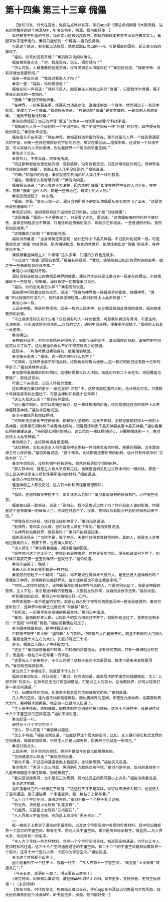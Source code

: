 # 第十四集 第三十三章 傀儡
        【告知书友，时代在变化，免费站点难以长存，手机app多书源站点切换看书大势所趋，站长给你推荐的这个换源APP，听书音色多、换源、找书都好使！】
       自己察觉不到福伯气息，福伯实力应该远超自己。而福伯却根本察觉不出自己真实实力，看起来似乎是矛盾的。秦羽只能想到一个可能——福伯没灵魂。
       可是这个结论，秦羽都无法相信，他也就脱口而出的一问。可是福伯的回答，却让秦羽真的震惊了。
       “福伯，你真的没有灵魂？”秦羽再次询问以确认。
       福伯微笑着点头：“对，我是没有，怎么，很奇怪吗？”
       “怎么可能，人最重要的就是灵魂，没有灵魂怎么可能存在？”秦羽反驳道，“就是天神，没有灵魂也是要死吧。”
       福伯一笑反问道：“我说过我是人了吗？”
       秦羽一窒：“福伯，你的意思是？”
       福伯长叹一声说道：“我并不是人，而是被主人炼制出来的‘傀儡’，只是我作为傀儡，属于等级比较高的一类而已。”
       “傀儡？”秦羽仔细地听着。
       “在神界，一些炼器高手，炼器实力功高参化，直接炼制出一个身体。然而辅之于一些简单智慧，便成为了一个傀儡。”福伯摇头笑道，“只是炼制‘傀儡’是非常难的。一是炼制人形肉身难，二是赋予智慧比较难。”
       秦羽忽然想起了自己的师尊‘雷卫’的故乡——地球所在的那个科技宇宙。
       “我知道凡人界一个级别的一个宇宙空间，那个宇宙空间有一种‘科技’的存在，其中便有智能的存在。”秦羽出声说道。
       福伯摇头不在乎道：“我在神界，也知道科技宇宙的存在，那不过是凡人界一个级别普通层次的宇宙，利用一些外在物质研究宇宙的方法。那实在很低级……据我所知，还没有一个科技宇宙，可以突破凡人界的束缚，到仙魔妖界一个层次的宇宙空间。”
       秦羽点了点头。
       单靠外力，不修自身，终难有所成。
       “而且那种智能也是低级的很，没有感情，没有自我思想，只是非常低级的而已。而神界高手炼制出来的‘傀儡’，表面上和人几乎没区别的。”福伯说道。
       “的确。”和福伯的对话，秦羽就感受到福伯和人类几乎一样的智慧。
       “福伯，傀儡怎么有智慧的呢？”秦羽询问道。
       福伯摇头说道：“这点我也不大清楚，因为炼制‘傀儡’即使在神界中会的人也不多，在神界，拥有‘傀儡’当仆人的，都是一些有地位、有实力的大人物。”
       秦羽忽然想起了一样东西。
       “福伯，你看。”秦羽心意一动，澜叔当初所赐予的剑仙傀儡便从秦羽体内飞了出来，“这是你所说的傀儡吗？”
       秦羽还记得，当初澜叔将这个送给自己的时候，说这个是‘剑仙傀儡’。
       “这是傀儡。”福伯一下子便肯定了，只是看了许久，便说道，“这傀儡取用的材料并不算珍贵，身体坚韧程度也不算强，只是炼制这傀儡的高手，炼制手艺却极高。一些普通的材料，竟然有如此成果。”
       “这傀儡实力如何？”秦羽追问道。
       福伯淡然着道：“全身骨架还算坚韧，估计赶得上下品天神器。不过肌肉也就算一般。可是我感觉这‘傀儡’肉身骨架、肌肉相辅相成，炼化的非常好，能够炼制出这‘傀儡’的高手，在神界也不多。”
       澜叔跟着迷神殿主人‘车侯辕’这么多年，知道的东西也是极多。
       “不过这个‘傀儡’却没有智慧。”福伯有些疑惑，“我想，能够炼制出如此协调肉身的高手，赋之于一些简单智慧应该不难。”
       秦羽心中却豁然开朗。
       澜叔当初送给自己的竟然是神界的傀儡。澜叔的本意只是让秦羽多一份生存的保证。不给傀儡赋予一些智慧，很简单。澜叔希望一切都靠秦羽自己。
       “福伯，你的这肉身怎么样？”秦羽忽然说道。
       福伯眼中闪烁着自信的光芒，说道：“我身为神界第一炼器高手的管家，放眼神界，‘傀儡’中比我强的可没几个，我的身体坚韧程度……绝对赶得上上品天神器！”
       秦羽心中一惊。
       上品天神器，那是何等坚韧，就是一般的上部天神，估计都没有如此强悍的身体，福伯身体竟然如此强。
       “不过身体坚韧又有什么用？仅仅拥有和人一样的智慧，可是我毕竟没有灵魂，不是生命，无法修炼，也无法感悟空间法则……以我的实力，遇到中部天神，便要束手就擒了。”福伯脸上有着一丝无奈。
       秦羽明白。
       天神级别高手，对空间领悟已经很强了。到那个级别高手，谁会跟你近身战，直接控制空间就可以杀了你了。这也是福伯自认不如中部天神高手的原因。
       庭院中，一片落叶飘过秦羽身前，缓缓落羽地面。
       秦羽掉头看去：“福伯，这一颗大树叫什么名字？”
       “红桐树，在神界也属于珍惜品种，红桐树长得极为缓慢……这一颗红桐树已经有数十亿年的年龄了。”福伯笑眯眯说道。
       秦羽震惊看着眼前的红桐树，这棵树需要三四人环抱，高度却只有二十米左右。树冠覆盖也算是广，直径过百米。
       可是二十米高度，三四人环抱的宽度。
       这如果是在秦羽的家乡——紫玄星的‘洪荒’中，这种高度粗度的大树，估计随处可见。只要数十年就能够有如此粗壮了，可是这棵树却有数十亿年啊！
       “这么久就这么高？”秦羽有些震惊。
       “别小看红桐树，我可以明确告诉你，这一棵红桐树的价值，绝对能够超过你的那杆上品天神器残雪神枪。”福伯肯定地说道。
       秦羽不由惊异看向红桐树。
       “红桐树无论是树干还是树枝，都是极为坚韧的。就是不炼制，坚韧程度都赶得上一般的上品神器，如果用红桐树树干或者树枝炼制，很容易炼制出下品天神器或者中品天神器。”福伯看着红桐树缓缓说道，“特别是红桐树的树心，这么粗的一棵红桐树树心，只要稍微炼制一下，绝对赶得上上品天神器。”
       秦羽明白了，这红桐树满身是宝啊。
       “这红桐树，当初还是主人他为雷部神王炼制一件鸿蒙灵宝的时候，索要的报酬。当年雷部神王可心疼的很。”福伯笑着说道，“整个神界，比红桐树还要珍贵的树种，估计只有传说中的‘古铁木树’了。”
       秦羽不由惊异，没想到强中还有更强，竟然还有更加了得的树种。
       “那古铁木树，就是主人也从来没有见过。也就是当初见到过古铁木树的一根树枝，那是一位上部天神请求主人帮忙炼器所使用的材料。”福伯说道。
       秦羽心中自然明白。
       连迷神殿主人都没见过，这古铁木树珍贵程度可想而知。
       ******
       “福伯，这器物殿我开启不了，那又该怎么办呢？”秦羽看着身旁的那扇石门，心中有些无奈。
       福伯依旧是一脸笑容，说道：“别担心，我不是告诉过你了吗？你开启主人留的影像，你就是这个迷神殿唯一的继承人了，你现在开启不了，没事。等你以后有能力开启的时候再回来不迟。”
       “等我有实力开启，估计我已经到神界了。”秦羽无奈说道。
       “到神界，等你实力大增，也可以找人帮忙下界的。”福伯安慰说道。
       “从神界到仙魔妖界，很容易吗？”秦羽不由疑惑起来。
       福伯连连摇头：“当然不是，除了神王、天尊可以随意穿越空间外。其他人，就是主人这等地位极高的人，想要下界，也要请人帮忙。”
       “请人帮忙？”秦羽看着福伯，期待福伯的回答。
       “现在你问这个也太早了，等你达到天神境界，在神界有地位后，便会知道如何下界了，到时候只需要花费一些宝物贿赂一些就行了。”福伯说道。
       秦羽不由笑了，贿赂？
       看来人际关系到哪里都是一样的嘛。
       秦羽忽然想起了一个疑问：“福伯，你不是说过有神界气息的人，是无法进入迷神殿的吗？等我到了神界，即使再到仙魔妖界来，估计迷神殿也不会让我进来吧。”
       “呵呵……这你可就错了，迷神殿虽然阻碍有神界气息的人，可是你别忘记了，我是迷神殿的管家，主人不在，我才是迷神殿的管理着，只要我发现你来，我自然会放你进来。”福伯说道。
       听到福伯如此说，秦羽心中也略微长舒一口气。
       神界炼器第一高手遗留的宝物，就是让自己到了神界后再重返回来一趟也是值得的。秦羽可是听到了，连神界中的神王也曾经请‘车侯辕’帮忙。
       “有机会，一定要学会车侯辕的炼器本领。”秦羽心中暗道。
       “秦羽，器物殿和炼火殿，以你如今的实力根本打不开了，前殿你也去过了，我带你去剩余的一个宫殿‘中转殿’看看。”福伯说着便在前走了。
       秦羽跟在福伯身后，朝中转殿走去了。
       中转殿不同于‘炼火殿’‘器物殿’大门禁闭，中转殿的大门是敞开的，而且中转殿的大门极为宽，高度也就十米左右的大门，长度却有近三十米。
       秦羽、福伯二人踏入了中转殿大门。
       “这里？”秦羽疑惑看着中转殿，中转殿内非常怪异，没有任何房间，只有一根根粗壮的柱子，而且每一根柱子中还写着一行字迹。
       “这里有三十余根柱子，干什么的呢？这柱子高也不及屋顶高，根本不是用来支撑屋顶的。”秦羽有些疑惑起来。
       耸立的三十余根柱子，到底是干什么的？
       福伯见秦羽如此，开口说道：“秦羽，你应该知道，越高层次的宇宙空间就越稳定。主人‘上部天神’的实力，在神界还无法打穿空间壁垒。可是以主人的实力，在仙魔妖界，却可以轻易打穿一条空间通道。”
       “对，仙魔妖界的空间，比我家乡紫玄星的空间就稳定的多。”秦羽说道。
       凡人界的空间，连九级天仙都能够撕裂。而仙魔妖界的空间，即使是九级仙帝，也需要耗费大力气，靠神器才能撕裂。稳定性一比就可以知道了。
       “主人善于炼器，炼制傀儡，同样炼制空间通道也极为擅长。这三十八根柱子，就是通往三十八个宇宙空间的空间通道。”福伯平淡说道。
       秦羽却是一吓。
       通往三十八个宇宙空间？
       “怎么，怎么可能？”秦羽难以置信。
       “怎么不可能。”福伯淡然说道，“仙魔妖界这个层次的空间，比如，主人要打穿它和恐龙界的空间通道，简直轻而易举。毕竟主人可是上部天神，距离神王也就差一步而已。”
       秦羽只能点头。
       上部天神，对于空间的领悟，绝对不是如今的自己能够想象的。
       “空间通道怎么制造？”秦羽忽然说道。
       “我也不懂，不过空间通道表面上看起来，比较像黑洞。”福伯突兀说道。
       秦羽愕然：“黑洞？怎么可能，黑洞的引力我绝对抗不住。”秦羽可是明白，自己的身体在十八星帝级暗星中撑住都难，别说黑洞了。
       “我只是说像黑洞，也不是真正的黑洞，引力比真正的黑洞要小上许多。”福伯淡笑着说道。
       秦羽这才明白。
       福伯指着耸立的一根根柱子说道：“这些柱子并不是实体，你可以直接步入其中。也就进入了空间通道。至于通往哪一个宇宙空间，每一根柱子上都写着。”
       “三十八个宇宙空间，真够厉害的。”秦羽不由一个个柱子看了过去。
       “恐龙界，流云星上发现有‘乳氲灵珠’。”
       “幻魔界，天蓝星上发现有‘五巧版石’。”
       “凡人界第三宇宙空间，可风星上发现有‘黑牙泉水’。”
       ……
       每一根柱子上都说了通往的宇宙空间，以及这个宇宙空间中发现的珍贵材料。其中和仙魔妖界一个层次的宇宙空间，都有名字。而凡人界宇宙空间，却只是简单标示数字。很显然……凡人界太多，也没有统一的名字。
       “主人为了寻找一些奇特材料，当然一个个宇宙空间寻找，制造固定的通道，也可以让主人更加轻松的往返。这三十八个空间通道通往的宇宙空间，有二十二个的宇宙空间是和仙魔妖界一个层次，还有十六个是凡人界一个层次的宇宙空间。”福伯说道。
       秦羽这个时候却不出声了。
       因为他看到了一个柱子上，写着一行字——“凡人界第十一宇宙空间，‘紫玄星’上发现有‘双极灵石’。”
       （今天有事，就更新一章了，明天更新三章吧！）
       (未完待续，如欲知后事如何，请登陆WWW.CMFU.COM，章节更多，支持作者，支持正版阅读！)（未完待续）
       【告知书友，时代在变化，免费站点难以长存，手机app多书源站点切换看书大势所趋，站长给你推荐的这个换源APP，听书音色多、换源、找书都好使！】